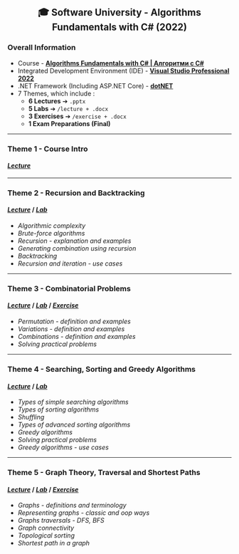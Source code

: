 <h2 align="center">🎓 Software University - Algorithms Fundamentals with C# (2022)</h2>

### Overall Information
* Course - [**Algorithms Fundamentals with C# | Алгоритми с C#**](https://softuni.bg/trainings/3809/algorithms-fundamentals-with-c-sharp-june-2022)
* Integrated Development Environment (IDE) - [**Visual Studio Professional 2022**](https://visualstudio.microsoft.com/)
* .NET Framework (Including ASP.NET Core) - [**dotNET**](https://dotnet.microsoft.com/en-us/download)
* 7 Themes, which include :
    * **6 Lectures** ➔ ``.pptx``
    * **5 Labs** ➔ ``/lecture + .docx``
    * **3 Exercises** ➔ ``/exercise + .docx``
    * **1 Exam Preparations (Final)**
---
### Theme 1 - Course Intro
#### [_**Lecture**_](https://github.com/rythm-net/SoftUni/blob/main/Algorithms%20Fundamentals%20with%20C%23/T01%20-%20Course%20Intro/01.%20Course%20Introduction%20(June%202022).pptx)
---
### Theme 2 - Recursion and Backtracking
#### [**_Lecture_**](https://github.com/rythm-net/SoftUni/blob/main/Algorithms%20Fundamentals%20with%20C%23/T02%20-%20Recursion%20and%20Backtracking/02.%20Recursion%20and%20Backtracking.pptx) **/** [**_Lab_**](https://github.com/rythm-net/SoftUni/tree/main/Algorithms%20Fundamentals%20with%20C%23/T02%20-%20Recursion%20and%20Backtracking/lecture)
* _Algorithmic complexity_
* _Brute-force algorithms_
* _Recursion - explanation and examples_
* _Generating combination using recursion_
* _Backtracking_
* _Recursion and iteration - use cases_
---
### Theme 3 - Combinatorial Problems
#### [**_Lecture_**](https://github.com/rythm-net/SoftUni/blob/main/Algorithms%20Fundamentals%20with%20C%23/T03%20-%20Combinatorial%20Problems/03.%20Combinatorial%20Problems.pptx) **/** [**_Lab_**](https://github.com/rythm-net/SoftUni/tree/main/Algorithms%20Fundamentals%20with%20C%23/T03%20-%20Combinatorial%20Problems/lecture) **/** [**_Exercise_**](https://github.com/rythm-net/SoftUni/tree/main/Algorithms%20Fundamentals%20with%20C%23/T03%20-%20Combinatorial%20Problems/exercise)
* _Permutation - definition and examples_
* _Variations - definition and examples_
* _Combinations - definition and examples_
* _Solving practical problems_
---
### Theme 4 - Searching, Sorting and Greedy Algorithms
#### [**_Lecture_**](https://github.com/rythm-net/SoftUni/blob/main/Algorithms%20Fundamentals%20with%20C%23/T04%20-%20Searching%2C%20Sorting%20and%20Greedy%20Algorithms/04.%20Searching%2C%20Sorting%20and%20Greedy%20Algorithms.pptx) **/** [**_Lab_**](https://github.com/rythm-net/SoftUni/tree/main/Algorithms%20Fundamentals%20with%20C%23/T04%20-%20Searching%2C%20Sorting%20and%20Greedy%20Algorithms/lecture)
* _Types of simple searching algorithms_
* _Types of sorting algorithms_
* _Shuffling_
* _Types of advanced sorting algorithms_
* _Greedy algorithms_
* _Solving practical problems_
* _Greedy algorithms - use cases_
---
### Theme 5 - Graph Theory, Traversal and Shortest Paths
#### [**_Lecture_**](https://github.com/rythm-net/SoftUni/blob/main/Algorithms%20Fundamentals%20with%20C%23/T05%20-%20Graph%20Theory%2C%20Traversal%20and%20Shortest%20Paths/05.%20Graph%20Theory%2C%20Traversal%20and%20Shortest%20Paths.pptx) **/** [**_Lab_**](https://github.com/rythm-net/SoftUni/tree/main/Algorithms%20Fundamentals%20with%20C%23/T05%20-%20Graph%20Theory%2C%20Traversal%20and%20Shortest%20Paths/lecture) **/** [**_Exercise_**](https://github.com/rythm-net/SoftUni/tree/main/Algorithms%20Fundamentals%20with%20C%23/T05%20-%20Graph%20Theory%2C%20Traversal%20and%20Shortest%20Paths/exercise)
* _Graphs - definitions and terminology_
* _Representing graphs - classic and oop ways_
* _Graphs traversals - DFS, BFS_
* _Graph connectivity_
* _Topological sorting_
* _Shortest path in a graph_

